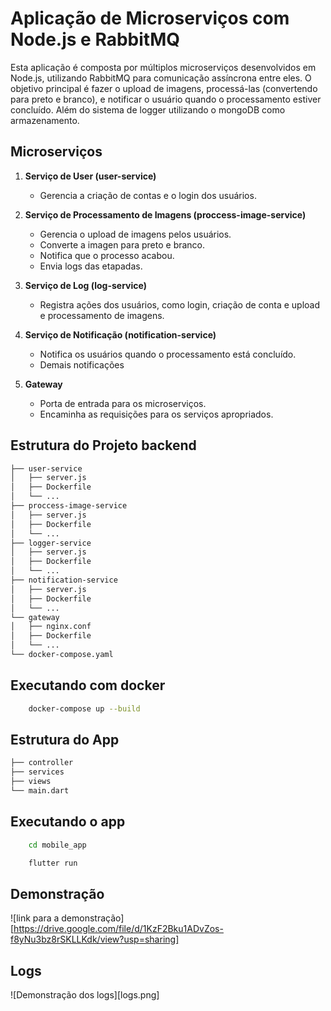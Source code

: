 # Aplicação de Microserviços com Node.js e RabbitMQ

Esta aplicação é composta por múltiplos microserviços desenvolvidos em Node.js, utilizando RabbitMQ para comunicação assíncrona entre eles. O objetivo principal é fazer o upload de imagens, processá-las (convertendo para preto e branco), e notificar o usuário quando o processamento estiver concluído. Além do sistema de logger utilizando o mongoDB como armazenamento.

## Microserviços

1. **Serviço de User (user-service)**
    - Gerencia a criação de contas e o login dos usuários.

2. **Serviço de Processamento de Imagens (proccess-image-service)**
    - Gerencia o upload de imagens pelos usuários.
    - Converte a imagen para preto e branco.
    - Notifica que o processo acabou.
    - Envia logs das etapadas.

3. **Serviço de Log (log-service)**
    - Registra ações dos usuários, como login, criação de conta e upload e processamento de imagens.

4. **Serviço de Notificação (notification-service)**
    - Notifica os usuários quando o processamento está concluído.
    - Demais notificações

5. **Gateway**
    - Porta de entrada para os microserviços.
    - Encaminha as requisições para os serviços apropriados.

## Estrutura do Projeto backend

```bash
├── user-service
│   ├── server.js
│   ├── Dockerfile
│   └── ...
├── proccess-image-service
│   ├── server.js
│   ├── Dockerfile
│   └── ...
├── logger-service
│   ├── server.js
│   ├── Dockerfile
│   └── ...
├── notification-service
│   ├── server.js
│   ├── Dockerfile
│   └── ...
└── gateway
│   ├── nginx.conf
│   ├── Dockerfile
│   └── ...
└── docker-compose.yaml
```
## Executando com docker

```bash
    docker-compose up --build
```

## Estrutura do App

```bash
├── controller
├── services
├── views
└── main.dart
```
## Executando o app

```bash
    cd mobile_app
```
```bash
    flutter run
```

## Demonstração
![link para a demonstração][https://drive.google.com/file/d/1KzF2Bku1ADvZos-f8yNu3bz8rSKLLKdk/view?usp=sharing]

## Logs
![Demonstração dos logs][logs.png]